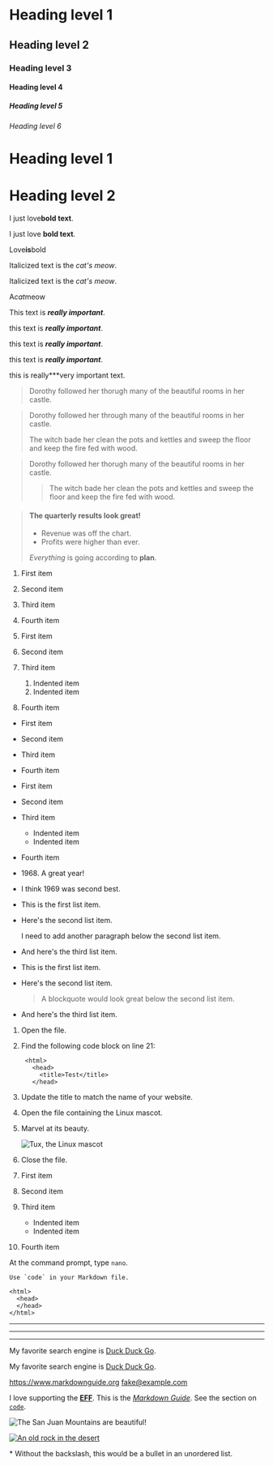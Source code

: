 # Heading level 1

## Heading level 2

### Heading level 3

#### Heading level 4

##### Heading level 5

###### Heading level 6


Heading level 1
===============

Heading level 2
===============


I just love**bold text**.

I just love __bold text__.

Love**is**bold


Italicized text is the *cat's meow*.

Italicized text is the _cat's meow_.

A*cat*meow


This text is ***really important***.

this text is ___really important___.

this text is __*really important*__.

this text is **_really important_**.

this is really***very important text.


> Dorothy followed her thorugh many of the beautiful rooms in her castle.

> Dorothy followed her through many of the beautiful rooms in her castle.
>
> The witch bade her clean the pots and kettles and sweep the floor and keep the fire fed with wood.


> Dorothy followed her thorugh many of the beautiful rooms in her castle.
>
>> The witch bade her clean the pots and kettles and sweep the floor and keep the fire fed with wood.


> #### The quarterly results look great!
>
> - Revenue was off the chart.
> - Profits were higher than ever.
>
>  *Everything* is going according to **plan**.


1. First item
2. Second item
3. Third item
4. Fourth item

1. First item
2. Second item
3. Third item
    1. Indented item
    2. Indented item
4. Fourth item


- First item
- Second item
- Third item
- Fourth item

- First item
- Second item
- Third item
    - Indented item
    - Indented item
- Fourth item


- 1968\. A great year!
- I think 1969 was second best.


* This is the first list item.
* Here's the second list item.

    I need to add another paragraph below the second list item.

* And here's the third list item.


* This is the first list item.
* Here's the second list item.

    > A blockquote would look great below the second list item.

* And here's the third list item.


1. Open the file.
2. Find the following code block on line 21:

        <html>
          <head>
            <title>Test</title>
          </head>

3. Update the title to match the name of your website.


1. Open the file containing the Linux mascot.
2. Marvel at its beauty.

    ![Tux, the Linux mascot](/assets/images/tux.png)

3. Close the file.


1. First item
2. Second item
3. Third item
    - Indented item
    - Indented item
4. Fourth item


At the command prompt, type `nano`.

``Use `code` in your Markdown file.``


    <html>
      <head>
      </head>
    </html>


***

---

_________________


My favorite search engine is [Duck Duck Go](https://duckduckgo.com).

My favorite search engine is [Duck Duck Go](https://duckduckgo.com "The best search engine for privacy").


<https://www.markdownguide.org>
<fake@example.com>


I love supporting the **[EFF](https://eff.org)**.
This is the *[Markdown Guide](https://www.markdownguide.org)*.
See the section on [`code`](#code).


![The San Juan Mountains are beautiful!](/assets/images/san-juan-mountains.jpg "San Juan Mountains")


[![An old rock in the desert](/assets/images/shiprock.jpg "Shiprock, New Mexico by Beau Rogers")](https://www.flickr.com/photos/beaurogers/31833779864/in/photolist-Qv3rFw-34mt9F-a9Cmfy-5Ha3Zi-9msKdv-o3hgjr-hWpUte-4WMsJ1-KUQ8N-deshUb-vssBD-6CQci6-8AFCiD-zsJWT-nNfsgB-dPDwZJ-bn9JGn-5HtSXY-6CUhAL-a4UTXB-ugPum-KUPSo-fBLNm-6CUmpy-4WMsc9-8a7D3T-83KJev-6CQ2bK-nNusHJ-a78rQH-nw3NvT-7aq2qf-8wwBso-3nNceh-ugSKP-4mh4kh-bbeeqH-a7biME-q3PtTf-brFpgb-cg38zw-bXMZc-nJPELD-f58Lmo-bXMYG-bz8AAi-bxNtNT-bXMYi-bXMY6-bXMYv)


\* Without the backslash, this would be a bullet in an unordered list.
